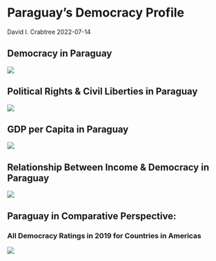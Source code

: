 Paraguay’s Democracy Profile
================
David I. Crabtree
2022-07-14

## Democracy in Paraguay

![](C:\Users\David\Desktop\PROGRA~1\FILESA~1\CFSS\hw06\reports\PARAGU~1/figure-gfm/Demscore-1.png)<!-- -->

## Political Rights & Civil Liberties in Paraguay

![](C:\Users\David\Desktop\PROGRA~1\FILESA~1\CFSS\hw06\reports\PARAGU~1/figure-gfm/Political%20Rights%20&%20Civil%20Libs-1.png)<!-- -->

## GDP per Capita in Paraguay

![](C:\Users\David\Desktop\PROGRA~1\FILESA~1\CFSS\hw06\reports\PARAGU~1/figure-gfm/GDP%20per%20Capita-1.png)<!-- -->

## Relationship Between Income & Democracy in Paraguay

![](C:\Users\David\Desktop\PROGRA~1\FILESA~1\CFSS\hw06\reports\PARAGU~1/figure-gfm/Income%20&%20Dem-1.png)<!-- -->

## Paraguay in Comparative Perspective:

### All Democracy Ratings in 2019 for Countries in Americas

![](C:\Users\David\Desktop\PROGRA~1\FILESA~1\CFSS\hw06\reports\PARAGU~1/figure-gfm/Democracy%20in%20Comparative%20Perspective-1.png)<!-- -->
